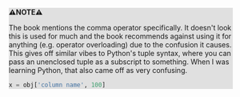 <div style="margin:2em; background-color: #e0e0e0;">

<strong>⚠️NOTE️️️⚠️</strong>

The book mentions the comma operator specifically. It doesn't look this is used for much and the book recommends against using it for anything (e.g. operator overloading) due to the confusion it causes. This gives off similar vibes to Python's tuple syntax, where you can pass an unenclosed tuple as a subscript to something. When I was learning Python, that also came off as very confusing.

```python
x = obj['column name', 100]
```
</div>

